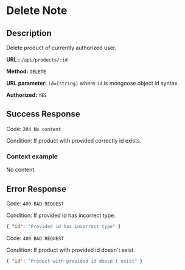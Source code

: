 # Delete Note

## Description

Delete product of currently authorized user.

<b>URL :</b> `/api/products/:id`

<b>Method:</b> `DELETE`

<b>URL parameter:</b> `id=[string]` where `id` is mongoose object id syntax.

<b>Authorized:</b> `YES`

## Success Response

Code: `204 No content`

Condition: If product with provided correctly id exists.

### Context example

No content.

## Error Response

Code: `400 BAD REQUEST`

Condition: If provided id has incorrect type.

```json
{ "id": "Provided id has incorrect type" }
```

Code: `400 BAD REQUEST`

Condition: If product with provided id doesn't exist.

```json
{ "id": "Product with provided id doesn't exist" }
```
